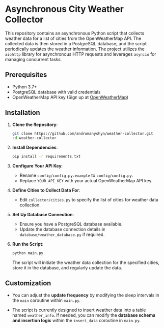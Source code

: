 # Asynchronous City Weather Collector

This repository contains an asynchronous Python script that collects weather data for a list of cities from the OpenWeatherMap API. The collected data is then stored in a PostgreSQL database, and the script periodically updates the weather information. The project utilizes the `aiohttp` library for asynchronous HTTP requests and leverages `asyncio` for managing concurrent tasks.

## Prerequisites

- Python 3.7+
- PostgreSQL database with valid credentials
- OpenWeatherMap API key (Sign up at [OpenWeatherMap](https://home.openweathermap.org/users/sign_up))

## Installation

1. **Clone the Repository**:

    ```bash
    git clone https://github.com/andromanyshyn/weather-collector.git
    cd weather-collector
    ```

2. **Install Dependencies**:

    ```bash
    pip install -r requirements.txt
    ```

3. **Configure Your API Key**:

    - Rename `config/config.py.example` to `config/config.py`.
    - Replace `YOUR_API_KEY` with your actual OpenWeatherMap API key.

4. **Define Cities to Collect Data For**:

    - Edit `collector/cities.py` to specify the list of cities for weather data collection.

5. **Set Up Database Connection**:

    - Ensure you have a PostgreSQL database available.
    - Update the database connection details in `database/weather_database.py` if required.

6. **Run the Script**:

    ```bash
    python main.py
    ```

    The script will initiate the weather data collection for the specified cities, store it in the database, and regularly update the data.

## Customization

- You can adjust the **update frequency** by modifying the sleep intervals in the `main` coroutine within `main.py`.

- The script is currently designed to insert weather data into a table named `weather_info`. If needed, you can modify the **database schema and insertion logic** within the `insert_data` coroutine in `main.py`.
